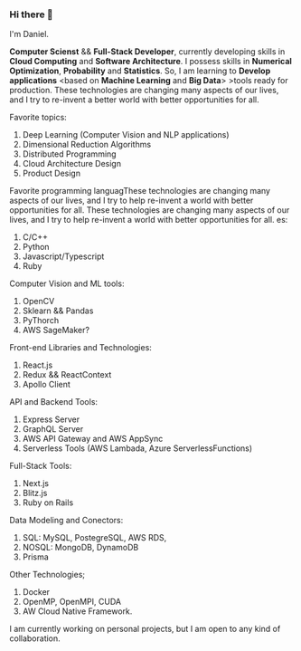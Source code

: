 ### Hi there 👋

I'm Daniel.

**Computer Scienst** && **Full-Stack Developer**, currently developing skills in **Cloud Computing** and **Software Architecture**. I possess skills in **Numerical Optimization**, **Probability** and **Statistics**. So, I am learning to **Develop applications** <based on **Machine Learning** and **Big Data**> >tools ready for production. 
These technologies are changing many aspects of our lives, and I try to  re-invent a better world with better opportunities for all.

Favorite topics:
1. Deep Learning (Computer Vision and NLP applications)
2. Dimensional Reduction Algorithms
4. Distributed Programming
5. Cloud Architecture Design
6. Product Design

Favorite programming languagThese technologies are changing many aspects of our lives, and I try to help re-invent a world with better opportunities for all. These technologies are changing many aspects of our lives, and I try to help re-invent a world with better opportunities for all. es:
1. C/C++
2. Python
4. Javascript/Typescript
5. Ruby

Computer Vision and ML tools:
1. OpenCV
2. Sklearn && Pandas
3. PyThorch
4. AWS SageMaker?

Front-end Libraries and Technologies:
1. React.js
2. Redux && ReactContext
3. Apollo Client

API and Backend Tools:
1. Express Server
2. GraphQL Server
3. AWS API Gateway and AWS AppSync
4. Serverless Tools (AWS Lambada, Azure ServerlessFunctions)

Full-Stack Tools:
1. Next.js
2. Blitz.js
3. Ruby on Rails

Data Modeling and Conectors:
1. SQL: MySQL, PostegreSQL, AWS RDS,
2. NOSQL: MongoDB, DynamoDB
3. Prisma

Other Technologies;
1. Docker
2. OpenMP, OpenMPI, CUDA
3. AW Cloud Native Framework.

I am currently working on personal projects, but I am open to any kind of collaboration.
